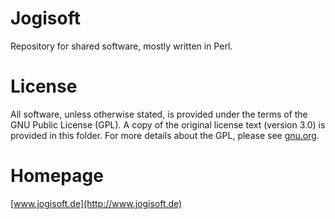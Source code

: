 # Jogisoft

Repository for shared software, mostly written in Perl.

# License

All software, unless otherwise stated, is provided under the terms of the GNU Public License (GPL).  A copy of the original license text (version 3.0) is provided in this folder.  For more details about the GPL, please see [gnu.org](https://www.gnu.org).

# Homepage

[www.jogisoft.de](http://www.jogisoft.de)

